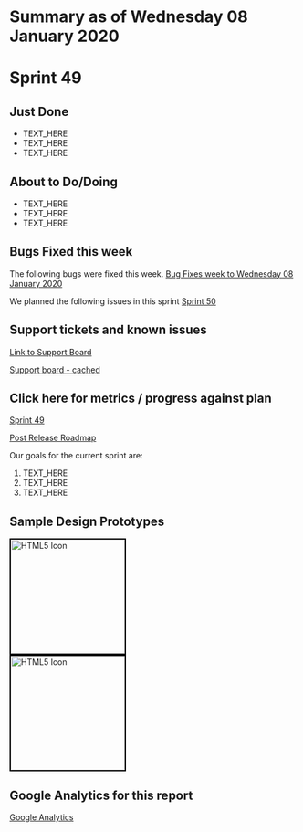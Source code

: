 # Summary as of Wednesday 08 January 2020 

# Sprint 49 

## Just Done
* TEXT_HERE
* TEXT_HERE
* TEXT_HERE

## About to Do/Doing
* TEXT_HERE
* TEXT_HERE
* TEXT_HERE

## Bugs Fixed this week
The following bugs were fixed this week.
[Bug Fixes week to Wednesday 08 January 2020](graphs/bugs08012020.png)

We planned the following issues in this sprint 
[Sprint 50](graphs/sprint08012020.png)

## Support tickets and known issues
[Link to Support Board](https://collaboration.homeoffice.gov.uk/jira/secure/RapidBoard.jspa?rapidView=1717&selectedIssue=ASSB-253)

[Support board - cached](graphs/supportBoard08012020.png)

## Click here for metrics / progress against plan
[Sprint 49](graphs/progress08012020.png)

[Post Release Roadmap](graphs/roadmap08012020.png)

Our goals for the current sprint are:
1. TEXT_HERE 
2. TEXT_HERE
3. TEXT_HERE

## Sample Design Prototypes
<a href="graphs/proto1_08012020.png"><img src="graphs/proto1_08012020.png" alt="HTML5 Icon" width="200" style="border:2px solid black"></a>
<br>
<a href="graphs/proto2_08012020.png"><img src="graphs/proto2_08012020.png" alt="HTML5 Icon" width="200" style="border:2px solid black"></a>
<br>


## Google Analytics for this report
[Google Analytics](graphs/GA08012020.png)

